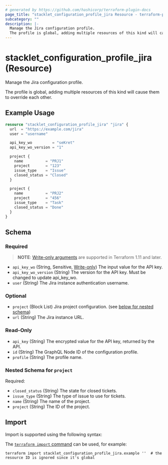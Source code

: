 ```yaml
---
# generated by https://github.com/hashicorp/terraform-plugin-docs
page_title: "stacklet_configuration_profile_jira Resource - terraform-provider-stacklet"
subcategory: ""
description: |-
  Manage the Jira configuration profile.
  The profile is global, adding multiple resources of this kind will cause them to override each other.
---
```


# stacklet_configuration_profile_jira (Resource)

Manage the Jira configuration profile.

The profile is global, adding multiple resources of this kind will cause them to override each other.

## Example Usage

```terraform
resource "stacklet_configuration_profile_jira" "jira" {
  url  = "https://example.com/jira"
  user = "username"

  api_key_wo         = "seKret"
  api_key_wo_version = "1"

  project {
    name          = "PRJ1"
    project       = "123"
    issue_type    = "Issue"
    closed_status = "Closed"
  }

  project {
    name          = "PRJ2"
    project       = "456"
    issue_type    = "Task"
    closed_status = "Done"
  }
}
```

<!-- schema generated by tfplugindocs -->
## Schema

### Required

> **NOTE**: [Write-only arguments](https://developer.hashicorp.com/terraform/language/resources/ephemeral#write-only-arguments) are supported in Terraform 1.11 and later.

- `api_key_wo` (String, Sensitive, [Write-only](https://developer.hashicorp.com/terraform/language/resources/ephemeral#write-only-arguments)) The input value for the API key.
- `api_key_wo_version` (String) The version for the API key. Must be changed to update api_key_wo.
- `user` (String) The Jira instance authentication username.

### Optional

- `project` (Block List) Jira project configuration. (see [below for nested schema](#nestedblock--project))
- `url` (String) The Jira instance URL.

### Read-Only

- `api_key` (String) The encrypted value for the API key, returned by the API.
- `id` (String) The GraphQL Node ID of the configuration profile.
- `profile` (String) The profile name.

<a id="nestedblock--project"></a>
### Nested Schema for `project`

Required:

- `closed_status` (String) The state for closed tickets.
- `issue_type` (String) The type of issue to use for tickets.
- `name` (String) The name of the project.
- `project` (String) The ID of the project.

## Import

Import is supported using the following syntax:

The [`terraform import` command](https://developer.hashicorp.com/terraform/cli/commands/import) can be used, for example:

```shell
terraform import stacklet_configuration_profile_jira.example ''  # the resource ID is ignored since it's global
```
